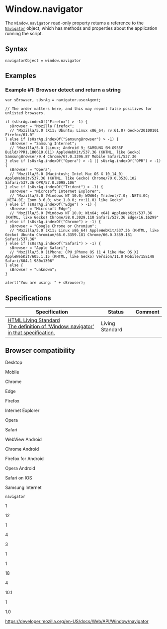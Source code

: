 Window.navigator
================

The `Window.navigator` read-only property returns a reference to the [`Navigator`](../navigator) object, which has methods and properties about the application running the script.

Syntax
------

    navigatorObject = window.navigator

Examples
--------

### Example \#1: Browser detect and return a string

    var sBrowser, sUsrAg = navigator.userAgent;

    // The order matters here, and this may report false positives for unlisted browsers.

    if (sUsrAg.indexOf("Firefox") > -1) {
      sBrowser = "Mozilla Firefox";
      // "Mozilla/5.0 (X11; Ubuntu; Linux x86_64; rv:61.0) Gecko/20100101 Firefox/61.0"
    } else if (sUsrAg.indexOf("SamsungBrowser") > -1) {
      sBrowser = "Samsung Internet";
      // "Mozilla/5.0 (Linux; Android 9; SAMSUNG SM-G955F Build/PPR1.180610.011) AppleWebKit/537.36 (KHTML, like Gecko) SamsungBrowser/9.4 Chrome/67.0.3396.87 Mobile Safari/537.36
    } else if (sUsrAg.indexOf("Opera") > -1 || sUsrAg.indexOf("OPR") > -1) {
      sBrowser = "Opera";
      // "Mozilla/5.0 (Macintosh; Intel Mac OS X 10_14_0) AppleWebKit/537.36 (KHTML, like Gecko) Chrome/70.0.3538.102 Safari/537.36 OPR/57.0.3098.106"
    } else if (sUsrAg.indexOf("Trident") > -1) {
      sBrowser = "Microsoft Internet Explorer";
      // "Mozilla/5.0 (Windows NT 10.0; WOW64; Trident/7.0; .NET4.0C; .NET4.0E; Zoom 3.6.0; wbx 1.0.0; rv:11.0) like Gecko"
    } else if (sUsrAg.indexOf("Edge") > -1) {
      sBrowser = "Microsoft Edge";
      // "Mozilla/5.0 (Windows NT 10.0; Win64; x64) AppleWebKit/537.36 (KHTML, like Gecko) Chrome/58.0.3029.110 Safari/537.36 Edge/16.16299"
    } else if (sUsrAg.indexOf("Chrome") > -1) {
      sBrowser = "Google Chrome or Chromium";
      // "Mozilla/5.0 (X11; Linux x86_64) AppleWebKit/537.36 (KHTML, like Gecko) Ubuntu Chromium/66.0.3359.181 Chrome/66.0.3359.181 Safari/537.36"
    } else if (sUsrAg.indexOf("Safari") > -1) {
      sBrowser = "Apple Safari";
      // "Mozilla/5.0 (iPhone; CPU iPhone OS 11_4 like Mac OS X) AppleWebKit/605.1.15 (KHTML, like Gecko) Version/11.0 Mobile/15E148 Safari/604.1 980x1306"
    } else {
      sBrowser = "unknown";
    }

    alert("You are using: " + sBrowser);

Specifications
--------------

<table><thead><tr class="header"><th>Specification</th><th>Status</th><th>Comment</th></tr></thead><tbody><tr class="odd"><td><a href="https://html.spec.whatwg.org/multipage/#dom-navigator">HTML Living Standard<br />
<span class="small">The definition of 'Window: navigator' in that specification.</span></a></td><td><span class="spec-living">Living Standard</span></td><td></td></tr></tbody></table>

Browser compatibility
---------------------

Desktop

Mobile

Chrome

Edge

Firefox

Internet Explorer

Opera

Safari

WebView Android

Chrome Android

Firefox for Android

Opera Android

Safari on IOS

Samsung Internet

`navigator`

1

12

1

4

3

1

1

18

4

10.1

1

1.0

<a href="https://developer.mozilla.org/en-US/docs/Web/API/Window/navigator" class="_attribution-link">https://developer.mozilla.org/en-US/docs/Web/API/Window/navigator</a>
